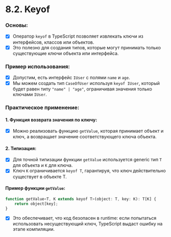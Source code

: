 # 8.2. Keyof

### Основы:

-   [x] Оператор `keyof` в TypeScript позволяет извлекать ключи из интерфейсов, классов или объектов.
-   [x] Это полезно для создания типов, которые могут принимать только существующие ключи объекта или интерфейса.

### Пример использования:

-   [x] Допустим, есть интерфейс `IUser` с полями `name` и `age`.
-   [x] Мы можем создать тип `CaseOfUser` используя `keyof IUser`, который будет равен типу `"name" | "age"`, ограничивая значения только ключами `IUser`.

### Практическое применение:

#### 1. Функция возврата значения по ключу:

-   [x] Можно реализовать функцию `getValue`, которая принимает объект и ключ, а возвращает значение соответствующего ключа объекта.

#### 2. Типизация:

-   [x] Для точной типизации функции `getValue` используется generic тип `T` для объекта и `K` для ключа.
-   [x] Ключ `K` ограничивается `keyof T`, гарантируя, что ключ действительно существует в объекте T.

#### Пример функции `getValue`:

```js
function getValue<T, K extends keyof T>(object: T, key: K): T[K] {
    return object[key];
}
```

-   [x] Это обеспечивает, что код безопасен в runtime: если попытаться использовать несуществующий ключ, TypeScript выдаст ошибку на этапе компиляции.
